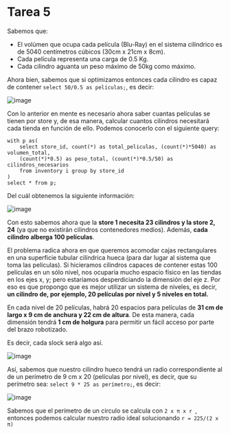# Tarea 5 

Sabemos que:
- El volúmen que ocupa cada película (Blu-Ray) en el sistema cilíndrico es de 5040 centímetros cúbicos (30cm x 21cm x 8cm).
- Cada película representa una carga de 0.5 Kg.
- Cada cilindro aguanta un peso máximo de 50kg como máximo.

Ahora bien, sabemos que si optimizamos entonces cada cilindro es capaz de contener 
`select 50/0.5 as películas;`, es decir:

![image](https://user-images.githubusercontent.com/101894380/171522145-2d958671-fdd0-4a00-8ca2-50e708ff1e83.png)

Con lo anterior en mente es necesario ahora saber cuantas películas se tienen por store y, de esa manera, 
calcular cuantos cilindros necesitará cada tienda en función de ello. Podemos conocerlo con el siguiente query:

```
with p as(
	select store_id, count(*) as total_peliculas, (count(*)*5040) as volumen_total,
	(count(*)*0.5) as peso_total, (count(*)*0.5/50) as cilindros_necesarios
	from inventory i group by store_id
)
select * from p;
```

Del cuál obtenemos la siguiente información:

![image](https://user-images.githubusercontent.com/101894380/171522485-e767b354-4204-48c8-9818-b8744d27962b.png)

Con esto sabemos ahora que la **store 1 necesita 23 cilindros y la store 2, 24** (ya que no existirán cilindros contenedores medios). Además, **cada cilindro alberga 100 películas**.

El problema radica ahora en que queremos acomodar cajas rectangulares en una superficie tubular cilíndrica hueca (para dar lugar al sistema que toma las películas).
Si hicieramos cilindros capaces de contener estas 100 películas en un sólo nivel, nos ocuparía mucho espacio físico en las tiendas en los ejes x, y; pero estaríamos desperdiciando la dimensión del eje z. Por eso es que propongo que es mejor utilizar un sistema de niveles, es decir, **un cilindro de, por ejemplo, 20 películas por nivel y 5 niveles en total.**

En cada nivel de 20 películas, habrá 20 espacios para películas de **31 cm de largo x 9 cm de anchura y 22 cm de altura**. De esta manera, cada dimensión tendrá **1 cm de holgura** para
permitir un fácil acceso por parte del brazo robotizado. 

Es decir, cada slock será algo así.

![image](https://user-images.githubusercontent.com/101894380/171524382-18245d3a-6f93-4340-91f5-1f973a76ca80.png)

Así, sabemos que nuestro cilindro hueco tendrá un radio correspondiente al de un perímetro de 9 cm x 20 (películas por nivel), es decir, que su perímetro sea: `select 9 * 25 as perímetro;`, es decir:

![image](https://user-images.githubusercontent.com/101894380/171525543-354c5485-748b-47ee-89f0-87dbc4f9ba1e.png)

Sabemos que el perímetro de un circulo se calcula con `2 x π x r `, entonces podemos calcular nuestro radio ideal solucionando `r = 225/(2 x π)`


